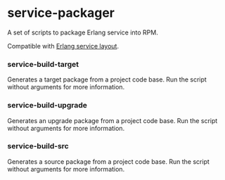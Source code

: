service-packager
================

A set of scripts to package Erlang service into RPM.

Compatible with [Erlang service layout](https://github.com/EchoTeam/rebar-templates#creating-erlangotp-service-layout).

### service-build-target

Generates a target package from a project code base.
Run the script without arguments for more information.
        
### service-build-upgrade

Generates an upgrade package from a project code base.
Run the script without arguments for more information.

### service-build-src

Generates a source package from a project code base.
Run the script without arguments for more information.
